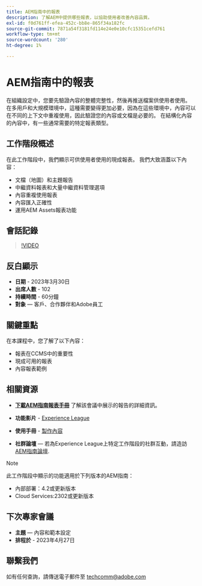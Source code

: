 ```yaml
---
title: AEM指南中的報表
description: 了解AEM中提供哪些報表，以協助使用者改善內容品質。
exl-id: f0d761ff-efea-452c-bb8e-865f34a182fc
source-git-commit: 7871a54f3181fd114e24e0e10cfc15351cefd761
workflow-type: tm+mt
source-wordcount: '280'
ht-degree: 1%

---
```


# AEM指南中的報表

在組織設定中，您要先驗證內容的整體完整性，然後再推送檔案供使用者使用。 在多用戶和大規模環境中，這種需要變得更加必要，因為在這些環境中，內容可以在不同的上下文中重複使用，因此驗證您的內容或文檔是必要的。 在結構化內容的內容中，有一些通常需要的特定報表類型。


## 工作階段概述

在此工作階段中，我們顯示可供使用者使用的現成報表。 我們大致涵蓋以下內容：
- 文檔（地圖）和主題報告
- 中繼資料報表和大量中繼資料管理選項
- 內容重複使用報表
- 內容匯入正確性
- 運用AEM Assets報表功能


## 會話記錄

>[!VIDEO](https://video.tv.adobe.com/v/3417529/guides--reporting-reporting?quality=12&learn=on)


## 反白顯示

- **日期** - 2023年3月30日
- **出席人數** - 102
- **持續時間** - 60分鐘
- **對象**  — 客戶、合作夥伴和Adobe員工


## 關鍵重點

在本課程中，您了解了以下內容：
- 報表在CCMS中的重要性
- 現成可用的報表
- 內容報表範例


## 相關資源

- **[下載AEM指南報表手冊](./assets/aem-guides-expert-session-reports-documentation.pdf)** 了解該會議中展示的報告的詳細資訊。

- **功能影片** -  [Experience League](https://experienceleague.adobe.com/docs/experience-manager-guides-learn/videos/output-generation/working-with-reports.html?lang=en)

- **使用手冊** - [製作內容](https://help.adobe.com/en_US/xml-documentation-for-adobe-experience-manager/index.html#t=DXML-master-map%2Freports-intro.html)

- **社群論壇**  — 若為Experience League上特定工作階段的社群互動，請造訪  [AEM指南論壇](https://experienceleaguecommunities.adobe.com/t5/experience-manager-guides/bd-p/xml-documentation-discussions).

>[!NOTE]
>
> 此工作階段中顯示的功能適用於下列版本的AEM指南：
> - 內部部署：4.2或更新版本
> - Cloud Services:2302或更新版本



## 下次專家會議

- **主題**  — 內容和範本設定
- **排程於** - 2023年4月27日


## 聯繫我們

如有任何查詢，請傳送電子郵件至 <techcomm@adobe.com>
